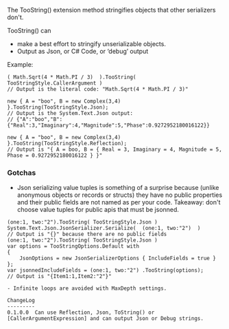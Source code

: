 The TooString() extension method stringifies objects that other serializers don't.


TooString() can
- make a best effort to stringify unserializable objects.
- Output as Json, or C# Code, or ‘debug’ output

Example:
```
( Math.Sqrt(4 * Math.PI / 3)  ).TooString( TooStringStyle.CallerArgument ) 
// Output is the literal code: "Math.Sqrt(4 * Math.PI / 3)"

new { A = "boo", B = new Complex(3,4) }.TooString(TooStringStyle.Json);
// Output is the System.Text.Json output:
// {"A":"boo","B":{"Real":3,"Imaginary":4,"Magnitude":5,"Phase":0.9272952180016122}}

new { A = "boo", B = new Complex(3,4) }.TooString(TooStringStyle.Reflection);
// Output is "{ A = boo, B = { Real = 3, Imaginary = 4, Magnitude = 5, Phase = 0.9272952180016122 } }" 
```

### Gotchas

- Json serializing value tuples is something of a surprise because (unlike anonymous objects or
  records or structs) they have no public properties and their public fields are not named as
  per your code. Takeaway: don't choose value tuples for public apis that must be jsonned.
```
(one:1, two:"2").TooString( TooStringStyle.Json )
System.Text.Json.JsonSerializer.Serialize(  (one:1, two:"2")  )
// Output is "{}" because there are no public fields
(one:1, two:"2").TooString( TooStringStyle.Json )
var options = TooStringOptions.Default with
{
    JsonOptions = new JsonSerializerOptions { IncludeFields = true }
};
var jsonnedIncludeFields = (one:1, two:"2") .TooString(options);
// Output is "{Item1:1,Item2:"2"}"

- Infinite loops are avoided with MaxDepth settings.

ChangeLog
---------
0.1.0.0  Can use Reflection, Json, ToString() or [CallerArgumentExpression] and can output Json or Debug strings.